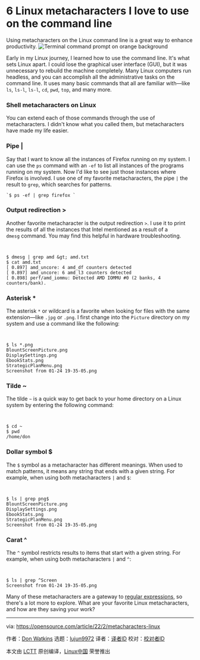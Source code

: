 [#]: subject: "6 Linux metacharacters I love to use on the command line"
[#]: via: "https://opensource.com/article/22/2/metacharacters-linux"
[#]: author: "Don Watkins https://opensource.com/users/don-watkins"
[#]: collector: "lujun9972"
[#]: translator: " "
[#]: reviewer: " "
[#]: publisher: " "
[#]: url: " "

6 Linux metacharacters I love to use on the command line
======
Using metacharacters on the Linux command line is a great way to enhance
productivity.
![Terminal command prompt on orange background][1]

Early in my Linux journey, I learned how to use the command line. It's what sets Linux apart. I could lose the graphical user interface (GUI), but it was unnecessary to rebuild the machine completely. Many Linux computers run headless, and you can accomplish all the administrative tasks on the command line. It uses many basic commands that all are familiar with—like `ls`, `ls-l`, `ls-l`, `cd`, `pwd`, `top`, and many more.

### Shell metacharacters on Linux

You can extend each of those commands through the use of metacharacters. I didn't know what you called them, but metacharacters have made my life easier.

### Pipe |

Say that I want to know all the instances of Firefox running on my system. I can use the `ps` command with an `-ef` to list all instances of the programs running on my system. Now I'd like to see just those instances where Firefox is involved. I use one of my favorite metacharacters, the pipe `|` the result to `grep`, which searches for patterns. 


```
`$ ps -ef | grep firefox `
```

### Output redirection &gt;

Another favorite metacharacter is the output redirection `>`. I use it to print the results of all the instances that Intel mentioned as a result of a `dmesg` command. You may find this helpful in hardware troubleshooting. 


```


$ dmesg | grep amd &gt; amd.txt
$ cat amd.txt
[ 0.897] amd_uncore: 4 amd_df counters detected
[ 0.897] amd_uncore: 6 amd_l3 counters detected
[ 0.898] perf/amd_iommu: Detected AMD IOMMU #0 (2 banks, 4 counters/bank).

```

### Asterisk *

The asterisk `*` or wildcard is a favorite when looking for files with the same extension—like `.jpg` or `.png`. I first change into the `Picture` directory on my system and use a command like the following: 


```


$ ls *.png
BlountScreenPicture.png
DisplaySettings.png
EbookStats.png
StrategicPlanMenu.png
Screenshot from 01-24 19-35-05.png

```

### Tilde ~

The tilde `~` is a quick way to get back to your home directory on a Linux system by entering the following command: 


```


$ cd ~
$ pwd
/home/don

```

### Dollar symbol $

The `$` symbol as a metacharacter has different meanings. When used to match patterns, it means any string that ends with a given string. For example, when using both metacharacters `|` and `$`: 


```


$ ls | grep png$
BlountScreenPicture.png
DisplaySettings.png
EbookStats.png
StrategicPlanMenu.png
Screenshot from 01-24 19-35-05.png

```

### Carat ^

The `^` symbol restricts results to items that start with a given string. For example, when using both metacharacters `|` and `^`: 


```


$ ls | grep ^Screen
Screenshot from 01-24 19-35-05.png

```

Many of these metacharacters are a gateway to [regular expressions][2], so there's a lot more to explore. What are your favorite Linux metacharacters, and how are they saving your work?

--------------------------------------------------------------------------------

via: https://opensource.com/article/22/2/metacharacters-linux

作者：[Don Watkins][a]
选题：[lujun9972][b]
译者：[译者ID](https://github.com/译者ID)
校对：[校对者ID](https://github.com/校对者ID)

本文由 [LCTT](https://github.com/LCTT/TranslateProject) 原创编译，[Linux中国](https://linux.cn/) 荣誉推出

[a]: https://opensource.com/users/don-watkins
[b]: https://github.com/lujun9972
[1]: https://opensource.com/sites/default/files/styles/image-full-size/public/lead-images/terminal_command_linux_desktop_code.jpg?itok=p5sQ6ODE (Terminal command prompt on orange background)
[2]: https://opensource.com/article/18/5/getting-started-regular-expressions
